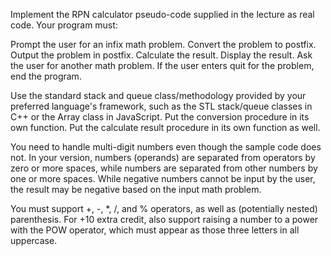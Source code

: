 Implement the RPN calculator pseudo-code supplied in the lecture as real code. Your program must:

Prompt the user for an infix math problem.
Convert the problem to postfix.
Output the problem in postfix.
Calculate the result.
Display the result.
Ask the user for another math problem.
If the user enters quit for the problem, end the program.

Use the standard stack and queue class/methodology provided by your preferred language's framework, such as the STL stack/queue classes in C++ or the Array class in JavaScript. Put the conversion procedure in its own function. Put the calculate result procedure in its own function as well.

You need to handle multi-digit numbers even though the sample code does not. In your version, numbers (operands) are separated from operators by zero or more spaces, while numbers are separated from other numbers by one or more spaces. While negative numbers cannot be input by the user, the result may be negative based on the input math problem.

You must support +, -, *, /, and % operators, as well as (potentially nested) parenthesis. For +10 extra credit, also support raising a number to a power with the POW operator, which must appear as those three letters in all uppercase.